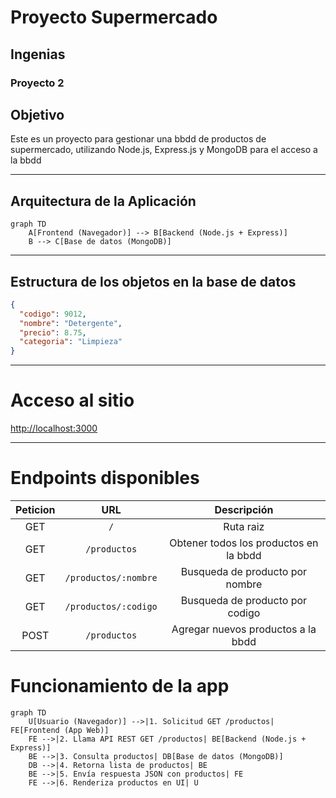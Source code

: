 # Proyecto Supermercado 

## Ingenias

### Proyecto 2

## Objetivo

Este es un proyecto para gestionar una bbdd de productos de supermercado, utilizando Node.js, Express.js y MongoDB para el acceso a la bbdd

---

## Arquitectura de la Aplicación

```mermaid
graph TD
    A[Frontend (Navegador)] --> B[Backend (Node.js + Express)]
    B --> C[Base de datos (MongoDB)]
```

---

## Estructura de los objetos en la base de datos

```json
{
  "codigo": 9012,
  "nombre": "Detergente",
  "precio": 8.75,
  "categoria": "Limpieza"
}
```

---

# Acceso al sitio

[http://localhost:3000](http://localhost:3000)

---

# Endpoints disponibles

| Peticion | URL | Descripción |
|:--------:|:---:|:-----------:|
| GET | `/` | Ruta raiz |
| GET |  `/productos` | Obtener todos los productos en la bbdd |
| GET | `/productos/:nombre` | Busqueda de producto por nombre |
| GET | `/productos/:codigo` | Busqueda de producto por codigo |
| POST | `/productos` | Agregar nuevos productos a la bbdd|

# Funcionamiento de la app

```mermaid
graph TD
    U[Usuario (Navegador)] -->|1. Solicitud GET /productos| FE[Frontend (App Web)]
    FE -->|2. Llama API REST GET /productos| BE[Backend (Node.js + Express)]
    BE -->|3. Consulta productos| DB[Base de datos (MongoDB)]
    DB -->|4. Retorna lista de productos| BE
    BE -->|5. Envía respuesta JSON con productos| FE
    FE -->|6. Renderiza productos en UI| U
